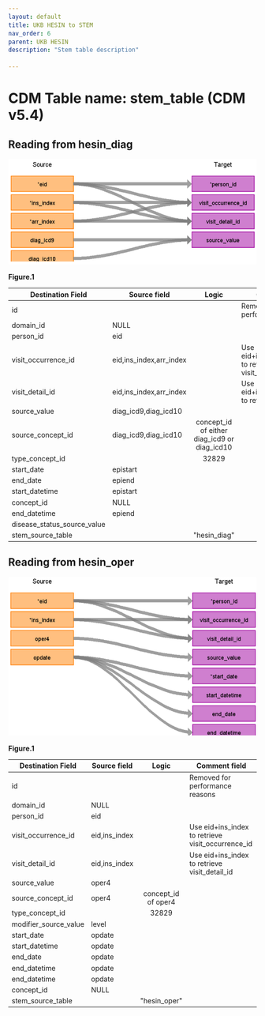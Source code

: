 ```yaml
---
layout: default
title: UKB HESIN to STEM
nav_order: 6
parent: UKB HESIN
description: "Stem table description"

---
```


# CDM Table name: stem_table (CDM v5.4)

## Reading from hesin_diag

![](../images/image9.png)

**Figure.1**

| Destination Field | Source field | Logic | Comment field |
| --- | --- | :---: | --- |
| id|||Removed for performance reasons|
| domain_id | NULL | | | 
| person_id | eid | | | 
| visit_occurrence_id |eid,ins_index,arr_index | | Use eid+ins_index+arr_index to retrieve visit_occurrence_id |
| visit_detail_id|eid,ins_index,arr_index ||Use eid+ins_index+arr_index to retrieve visit_detail_id |
| source_value| diag_icd9,diag_icd10 |||
| source_concept_id | diag_icd9,diag_icd10 | concept_id of either diag_icd9 or diag_icd10 | |
| type_concept_id |  | 32829 | |
| start_date | epistart | | |
| end_date | epiend | | |
| start_datetime | epistart |   | |
| concept_id  | NULL |  |  |
| end_datetime | epiend| | |
| disease_status_source_value | | | |
| stem_source_table | | "hesin_diag" | |
 
## Reading from hesin_oper

![](../images/image10.png)

**Figure.1**

| Destination Field | Source field | Logic | Comment field |
| --- | --- | :---: | --- |
| id|||Removed for performance reasons|
| domain_id | NULL | | | 
| person_id | eid | | | 
| visit_occurrence_id |eid,ins_index | | Use eid+ins_index to retrieve visit_occurrence_id |
| visit_detail_id|eid,ins_index ||Use eid+ins_index to retrieve visit_detail_id |
| source_value| oper4|||
| source_concept_id | oper4 | concept_id of oper4 | |
| type_concept_id |  | 32829 | |
| modifier_source_value | level | | |
| start_date | opdate | | |
| start_datetime | opdate |   | |
| end_date | opdate | | |
| end_datetime | opdate | | |
| end_datetime | opdate | | |
| concept_id  | NULL  |  |  |
| stem_source_table | | "hesin_oper" | |